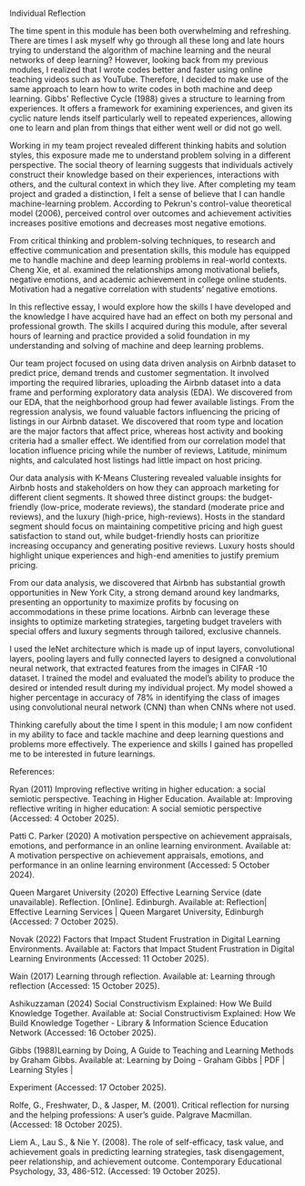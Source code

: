 Individual Reflection

The time spent in this module has been both overwhelming and refreshing. There are times I ask myself why go through all these long and late hours trying to understand the algorithm of machine learning and the neural networks of deep learning?  However, looking back from my previous modules, I realized that I wrote codes better and faster using online teaching videos such as YouTube. Therefore, I decided to make use of the same approach to learn how to write codes in both machine and deep learning. Gibbs' Reflective Cycle (1988) gives a structure to learning from experiences. It offers a framework for examining experiences, and given its cyclic nature lends itself particularly well to repeated experiences, allowing one to learn and plan from things that either went well or did not go well. 


Working in my team project revealed different thinking habits and solution styles, this exposure made me to understand problem solving in a different perspective. The social theory of learning suggests that individuals actively construct their knowledge based on their experiences, interactions with others, and the cultural context in which they live. After completing my team project and graded a distinction, I felt a sense of believe that I can handle machine-learning problem. According to Pekrun's control-value theoretical model (2006), perceived control over outcomes and achievement activities increases positive emotions and decreases most negative emotions. 


From critical thinking and problem-solving techniques, to research and effective communication and presentation skills, this module has equipped me to handle machine and deep learning problems in real-world contexts. Cheng Xie, et al. examined the relationships among motivational beliefs, negative emotions, and academic achievement in college online students. Motivation had a negative correlation with students’ negative emotions.



In this reflective essay, I would explore how the skills I have developed and the knowledge I have acquired have had an effect on both my personal and professional growth. The skills I acquired during this module, after several hours of learning and practice provided a solid foundation in my understanding and solving of machine and deep learning problems. 


Our team project focused on using data driven analysis on Airbnb dataset to predict price, demand trends and customer segmentation. It involved importing the required libraries, uploading the Airbnb dataset into a data frame and performing exploratory data analysis (EDA). 
We discovered from our EDA, that the neighborhood group had fewer available listings. From the regression analysis, we found valuable factors influencing the pricing of listings in our Airbnb dataset. We discovered that room type and location are the major factors that affect price, whereas host activity and booking criteria had a smaller effect. We identified from our correlation model that location influence pricing while the number of reviews, Latitude, minimum nights, and calculated host listings had little impact on host pricing.


Our data analysis with K-Means Clustering revealed valuable insights for Airbnb hosts and stakeholders on how they can approach marketing for different client segments. It showed three distinct groups: the budget-friendly (low-price, moderate reviews), the standard (moderate price and reviews), and the luxury (high-price, high-reviews). Hosts in the standard segment should focus on maintaining competitive pricing and high guest satisfaction to stand out, while budget-friendly hosts can prioritize increasing occupancy and generating positive reviews. Luxury hosts should highlight unique experiences and high-end amenities to justify premium pricing. 


From our data analysis, we discovered that Airbnb has substantial growth opportunities in New York City, a strong demand around key landmarks, presenting an opportunity to maximize profits by focusing on accommodations in these prime locations. Airbnb can leverage these insights to optimize marketing strategies, targeting budget travelers with special offers and luxury segments through tailored, exclusive channels.

I used the leNet architecture which is made up of input layers, convolutional layers, pooling layers and fully connected layers to designed a convolutional neural network, that extracted features from the images in CIFAR -10 dataset. I trained the model and evaluated the model’s ability to produce the desired or intended result during my individual project.   My model showed a higher percentage in accuracy of 78% in identifying the class of images using convolutional neural network (CNN) than when CNNs where not used.


Thinking carefully about the time I spent in this module; I am now confident in my ability to face and tackle machine and deep learning questions and problems more effectively. The experience and skills I gained has propelled me to be interested in future learnings.

 
References:


Ryan (2011) Improving reflective writing in higher education: a social semiotic perspective. Teaching in Higher Education. Available at: Improving reflective writing in higher education: A social semiotic perspective (Accessed: 4 October 2025).

Patti C. Parker (2020) A motivation perspective on achievement appraisals, emotions, and performance in an online learning environment. Available at: A motivation perspective on achievement appraisals, emotions, and performance in an online learning environment (Accessed: 5 October 2024). 

Queen Margaret University (2020) Effective Learning Service (date unavailable).  Reflection. [Online].  Edinburgh. Available at: Reflection| Effective Learning Services | Queen Margaret University, Edinburgh (Accessed: 7 October 2025). 

Novak (2022)  Factors that Impact Student Frustration in Digital Learning Environments. Available at: Factors that Impact Student Frustration in Digital Learning Environments (Accessed: 11 October 2025).

Wain (2017) Learning through reflection. Available at: Learning through reflection (Accessed: 15 October 2025).

Ashikuzzaman (2024) Social Constructivism Explained: How We Build Knowledge Together. Available at: Social Constructivism Explained: How We Build Knowledge Together - Library & Information Science Education Network (Accessed: 16 October 2025).

Gibbs (1988)Learning by Doing, A Guide to Teaching and Learning Methods by Graham Gibbs. Available at: Learning by Doing - Graham Gibbs | PDF | Learning Styles | 

Experiment (Accessed: 17 October 2025).

Rolfe, G., Freshwater, D., & Jasper, M. (2001). Critical reflection for nursing and the helping professions: A user’s guide. Palgrave Macmillan. (Accessed: 18 October 2025).

Liem A., Lau S., & Nie Y. (2008). The role of self-efficacy, task value, and achievement goals in predicting learning strategies, task disengagement, peer relationship, and achievement outcome. Contemporary Educational Psychology, 33, 486-512. (Accessed: 19 October 2025).
